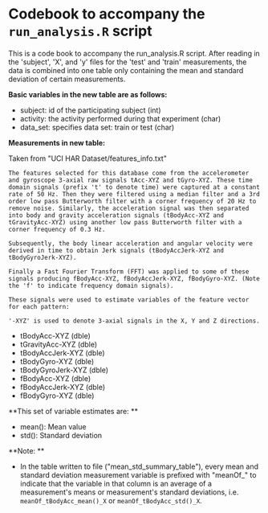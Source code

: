 # Codebook to accompany the `run_analysis.R` script

This is a code book to accompany the run_analysis.R script. After reading in the 'subject', 'X', and 'y' files for the 'test' and 'train' measurements, the data is combined into one table only containing the mean and standard deviation of certain measurements.

**Basic variables in the new table are as follows:**

- subject: id of the participating subject (int)
- activity: the activity performed during that experiment (char)
- data_set: specifies data set: train or test (char)

**Measurements in new table:**

Taken from "UCI HAR Dataset/features_info.txt" 

```
The features selected for this database come from the accelerometer and gyroscope 3-axial raw signals tAcc-XYZ and tGyro-XYZ. These time domain signals (prefix 't' to denote time) were captured at a constant rate of 50 Hz. Then they were filtered using a median filter and a 3rd order low pass Butterworth filter with a corner frequency of 20 Hz to remove noise. Similarly, the acceleration signal was then separated into body and gravity acceleration signals (tBodyAcc-XYZ and tGravityAcc-XYZ) using another low pass Butterworth filter with a corner frequency of 0.3 Hz. 

Subsequently, the body linear acceleration and angular velocity were derived in time to obtain Jerk signals (tBodyAccJerk-XYZ and tBodyGyroJerk-XYZ).

Finally a Fast Fourier Transform (FFT) was applied to some of these signals producing fBodyAcc-XYZ, fBodyAccJerk-XYZ, fBodyGyro-XYZ. (Note the 'f' to indicate frequency domain signals). 

These signals were used to estimate variables of the feature vector for each pattern: 

'-XYZ' is used to denote 3-axial signals in the X, Y and Z directions.
```

- tBodyAcc-XYZ (dble)
- tGravityAcc-XYZ (dble)
- tBodyAccJerk-XYZ (dble)
- tBodyGyro-XYZ (dble)
- tBodyGyroJerk-XYZ (dble)
- fBodyAcc-XYZ (dble)
- fBodyAccJerk-XYZ (dble)
- fBodyGyro-XYZ (dble)

**This set of variable estimates are: **

- mean(): Mean value
- std(): Standard deviation

**Note: **

- In the table written to file ("mean_std_summary_table"), every mean and standard deviation measurement variable is prefixed with "meanOf_" to indicate that the variable in that column is an average of a measurement's means or measurement's standard deviations, i.e. `meanOf_tBodyAcc_mean()_X` or `meanOf_tBodyAcc_std()_X`.